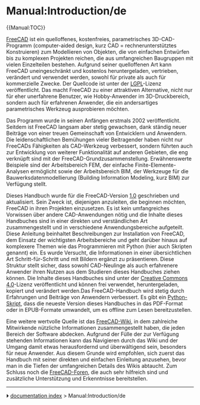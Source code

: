 # Manual:Introduction/de
{{Manual:TOC}}

[FreeCAD](https://www.freecad.org) ist ein quelloffenes, kostenfreies, parametrisches 3D-CAD-Programm (computer-aided design, kurz CAD = rechnerunterstütztes Konstruieren) zum Modellieren von Objekten, die von einfachen Entwürfen bis zu komplexen Projekten reichen, die aus umfangreichen Baugruppen mit vielen Einzelteilen bestehen. Aufgrund seiner quelloffenen Art kann FreeCAD uneingeschränkt und kostenlos heruntergeladen, vertrieben, verändert und verwendet werden, sowohl für private als auch für kommerzielle Zwecke. Der Quellcode ist unter der [LGPL](https://en.wikipedia.org/wiki/GNU_Lesser_General_Public_License)-Lizenz veröffentlicht. Das macht FreeCAD zu einer attraktiven Alternative, nicht nur für eher unerfahrene Benutzer, wie Hobby-Anwender im 3D-Druckbereich, sondern auch für erfahrenen Anwender, die ein andersartiges parametrisches Werkzeug ausprobieren möchten.

Das Programm wurde in seinen Anfängen erstmals 2002 veröffentlicht. Seitdem ist FreeCAD langsam aber stetig gewachsen, dank ständig neuer Beiträge von einer treuen Gemeinschaft von Entwicklern und Anwendern. Die leidenschaftlichen Bemühungen vieler Beitragender haben nicht nur FreeCADs Fähigkeiten als CAD-Werkzeug verbessert, sondern führten auch zur Entwicklung von weiterer Funktionalität auf anderen Gebieten, die eng verknüpft sind mit der FreeCAD-Grundzusammenstellung. Erwähnenswerte Beispiele sind der Arbeitsbereich FEM, der einfache Finite-Elemente-Analysen ermöglicht sowie der Arbeitsbereich BIM, der Werkzeuge für die Bauwerksdatenmodellierung (Building Information Modeling, kurz BIM) zur Verfügung stellt.

Dieses Handbuch wurde für die FreeCAD-Version [1.0](Release_notes_1.0/de.md) geschrieben und aktualisiert. Sein Zweck ist, diejenigen anzuleiten, die beginnen möchten, FreeCAD in ihren Projekten einzusetzen. Es ist kein umfangreiches Vorwissen über andere CAD-Anwendungen nötig und die Inhalte dieses Handbuches sind in einer direkten und verständlichen Art zusammengestellt und in verschiedene Anwendungsbereiche aufgeteilt. Diese Anleitung beinhaltet Beschreibungen zur Installation von FreeCAD, dem Einsatz der wichtigsten Arbeitsbereiche und geht darüber hinaus auf komplexere Themen wie das Programmieren mit Python (hier auch Skripten genannt) ein. Es wurde Versucht, die Informationen in einer übersichtlichen Art Schritt-für-Schritt und mit Bildern ergänzt zu präsentieren. Diese Struktur stellt sicher, dass sowohl CAD-Neulinge als auch erfahrenere Anwender ihren Nutzen aus dem Studieren dieses Handbuches ziehen können. Die Inhalte dieses Handbuches sind unter der [Creative Commons 4.0](http://creativecommons.org/licenses/by/4.0/)-Lizenz veröffentlicht und können frei verwendet, heruntergeladen, kopiert und verändert werden.Das FreeCAD-Handbuch wird stetig durch Erfahrungen und Beiträge von Anwendern verbessert. Es gibt ein [Python-Skript](https://wiki.freecad.org/FreeCAD_manual_converter), dass die neueste Version dieses Handbuches in das PDF-Format oder in EPUB-Formate umwandelt, um es offline zum Lesen bereitzustellen.

Eine weitere wertvolle Quelle ist das [FreeCAD-Wiki](Main_Page/de.md), in dem zahlreiche Mitwirkende nützliche Informationen zusammengestellt haben, die jeden Bereich der Software abdecken. Aufgrund der Fülle der zur Verfügung stehenden Informationen kann das Navigieren durch das Wiki und der Umgang damit etwas herausfordernd und überwältigend sein, besonders für neue Anwender. Aus diesem Grunde wird empfohlen, sich zuerst das Handbuch mit seiner direkten und einfachen Einleitung anzusehen, bevor man in die Tiefen der umfangreichen Details des Wikis abtaucht. Zum Schluss noch die [FreeCAD-Foren](https://forum.freecad.org/), die auch sehr hilfreich sind und zusätzliche Unterstützung und Erkenntnisse bereitstellen.



---
⏵ [documentation index](../README.md) > Manual:Introduction/de
